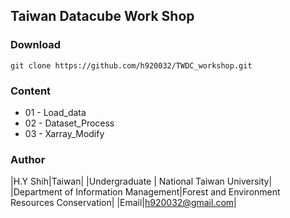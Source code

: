 ## Taiwan Datacube Work Shop

### Download
	git clone https://github.com/h920032/TWDC_workshop.git

### Content
* 01 - Load_data
* 02 - Dataset_Process
* 03 - Xarray_Modify

### Author
|H.Y Shih|Taiwan|
|Undergraduate | National Taiwan University|
|Department of Information Management|Forest and Environment Resources Conservation|
|Email|h920032@gmail.com|
